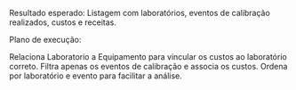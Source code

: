 Resultado esperado: Listagem com laboratórios, eventos de calibração realizados, custos e receitas.

Plano de execução:

Relaciona Laboratorio a Equipamento para vincular os custos ao laboratório correto.
Filtra apenas os eventos de calibração e associa os custos.
Ordena por laboratório e evento para facilitar a análise.
